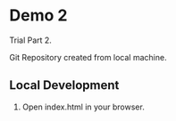 # Demo 2

Trial Part 2. 

Git Repository created from local machine.

## Local Development

1. Open index.html in your browser.